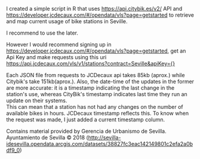 I created a simple script in R that uses https://api.citybik.es/v2/ API and https://developer.jcdecaux.com/#/opendata/vls?page=getstarted to retrieve and map current usage of bike stations in Seville.

I recommend to use the later.

However I would recommend signing up in https://developer.jcdecaux.com/#/opendata/vls?page=getstarted, get an Api Key and make requests using this uri https://api.jcdecaux.com/vls/v1/stations?contract=Seville&apiKey={}

Each JSON file from requests to JCDecaux api takes 85kb (aprox.) while Citybik's take 151kb(aprox.). Also, the date-time of the updates in the former are more accurate: it is a timestamp indicating the last change in the station's use, whereas CityBik's timestamp indicates last time they run an update on their systems.  
This can mean that a station has not had any changes on the number of available bikes in hours. JCDecaux timestamp reflects this.
To know when the request was made, I just added a current timestamp column.

Contains material provided by Gerencia de Urbanismo de Sevilla. Ayuntamiento de Sevilla © 2018 (http://sevilla-idesevilla.opendata.arcgis.com/datasets/38827fc3eac142149801c2efa2a0bdf9_0)
